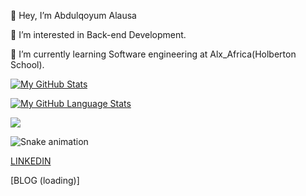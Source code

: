 👋 Hey, I’m Abdulqoyum Alausa

👀 I’m interested in Back-end Development.

🌱 I’m currently learning Software engineering at Alx_Africa(Holberton School).


[![My GitHub Stats](https://github-readme-stats.vercel.app/api/?username=Alausa2001&count_private=true&theme=tokyonight&showicons=true)]()

[![My GitHub Language Stats](https://github-readme-stats.vercel.app/api/top-langs/?username=Alausa2001&layout=compact&langs_count=10&theme=tokyonight)]()

<img src="https://github-readme-streak-stats.herokuapp.com/?user=Alausa2001"/>

![Snake animation](https://github.com/Alausa2001/Alausa2001/blob/output/github-contribution-grid-snake.svg)


[LINKEDIN](https://linkedin.com/in/abdulqoyum-alausa-382a57239)



[BLOG (loading)]
